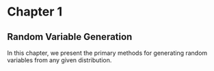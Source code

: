# Chapter 1

## Random Variable Generation

In this chapter, we present the primary methods for generating random variables
from any given distribution.
